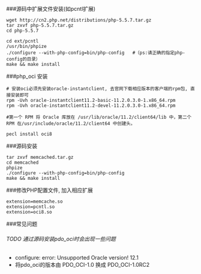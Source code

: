 
###源码中扩展文件安装(如pcntl扩展)
```
wget http://cn2.php.net/distributions/php-5.5.7.tar.gz
tar zxvf php-5.5.7.tar.gz
cd php-5.5.7

cd ext/pcntl
/usr/bin/phpize
./configure --with-php-config=bin/php-config   #（ps:请正确的指定php-config的目录）
make && make install
```

###php_oci 安装
```
# 安装oci必须先安装oracle-instantclient, 去官网下载相应版本的客户端的rpm包, 直接安装即可
rpm -Uvh oracle-instantclient11.2-basic-11.2.0.3.0-1.x86_64.rpm 
rpm -Uvh oracle-instantclient11.2-devel-11.2.0.3.0-1.x86_64.rpm 

#第一个 RPM 将 Oracle 库放在 /usr/lib/oracle/11.2/client64/lib 中，第二个 RPM 在/usr/include/oracle/11.2/client64 中创建头。

pecl install oci8
```

###源码安装
```
tar zxvf memcached.tar.gz
cd memcached
phpize
./configure --with-php-config=bin/php-config 
make && make install
```

###修改PHP配置文件, 加入相应扩展
```
extension=memcache.so
extension=pcntl.so
extension=oci8.so
```

###常见问题
###### TODO 通过源码安装pdo_oci时会出现一些问题
* configure: error: Unsupported Oracle version! 12.1
* 将pdo_oci的版本由 PDO_OCI-1.0 换成 PDO_OCI-1.0RC2
